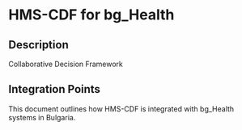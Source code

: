 # HMS-CDF for bg_Health

## Description

Collaborative Decision Framework

## Integration Points

This document outlines how HMS-CDF is integrated with bg_Health systems in Bulgaria.

